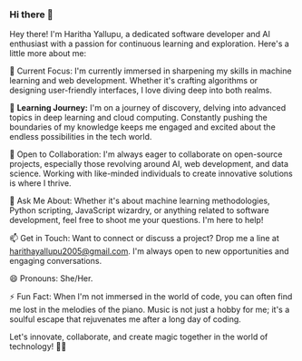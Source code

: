 ### Hi there 👋

Hey there! I'm Haritha Yallupu, a dedicated software developer and AI enthusiast with a passion for continuous learning and exploration. Here's a little more about me:

🔭 Current Focus: I'm currently immersed in sharpening my skills in machine learning and web development. Whether it's crafting algorithms or designing user-friendly interfaces, I love diving deep into both realms.

🌱 **Learning Journey:** I'm on a journey of discovery, delving into advanced topics in deep learning and cloud computing. Constantly pushing the boundaries of my knowledge keeps me engaged and excited about the endless possibilities in the tech world.

👯 Open to Collaboration: I'm always eager to collaborate on open-source projects, especially those revolving around AI, web development, and data science. Working with like-minded individuals to create innovative solutions is where I thrive.

💬 Ask Me About: Whether it's about machine learning methodologies, Python scripting, JavaScript wizardry, or anything related to software development, feel free to shoot me your questions. I'm here to help!

📫 Get in Touch: Want to connect or discuss a project? Drop me a line at harithayallupu2005@gmail.com. I'm always open to new opportunities and engaging conversations.

😄 Pronouns: She/Her.

⚡ Fun Fact: When I'm not immersed in the world of code, you can often find me lost in the melodies of the piano. Music is not just a hobby for me; it's a soulful escape that rejuvenates me after a long day of coding.

Let's innovate, collaborate, and create magic together in the world of technology! 🚀✨





